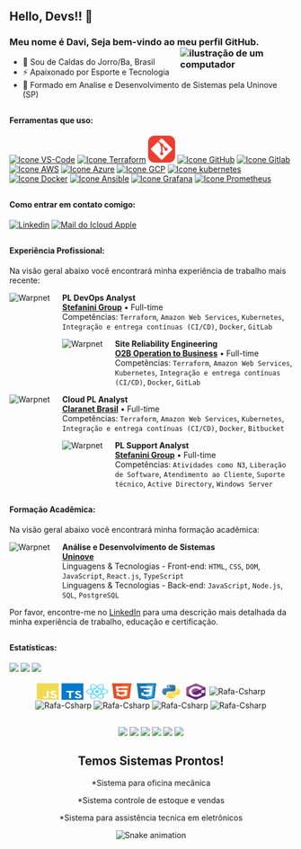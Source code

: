 <link rel="stylesheet" href="https://cdn.jsdelivr.net/gh/devicons/devicon@v2.15.1/devicon.min.css">

## Hello, Devs!! 👋
### Meu nome é Davi, Seja bem-vindo ao meu perfil GitHub. <img src="https://raw.githubusercontent.com/MicaelliMedeiros/micaellimedeiros/master/image/computer-illustration.png" alt="ilustração de um computador" min-width="200px" max-width="200px" width="200px" align="right">

- 📍  Sou de Caldas do Jorro/Ba, Brasil
- ⚡ Apaixonado por Esporte e Tecnologia
- 🧠 Formado em Analise e Desenvolvimento de Sistemas pela Uninove (SP)
<!-- - 🏦 Atualmente trabalho como Analista DevOps PL na Stefanini Group, uma multinacional brasileira que atua no setor de serviços em TI. -->

##

#### Ferramentas que uso:
[<img height="48px" width="48px" alt="Icone VS-Code" src="https://skillicons.dev/icons?i=vscode"/>](https://code.visualstudio.com)
[<img height="48px" width="48px" alt="Icone Terraform" src="https://i.postimg.cc/RVYcxcjk/terraform.png/"/>](https://www.terraform.io/)
[<img height="48px" width="48px" alt="Icone Git" src="https://raw.githubusercontent.com/tandpfun/skill-icons/main/icons/Git.svg"/>](https://git-scm.com)
[<img height="48px" width="48px" alt="Icone GitHub" src="https://skillicons.dev/icons?i=github"/>](https://github.com/)
[<img height="48px" width="48px" alt="Icone Gitlab" src="https://skillicons.dev/icons?i=gitlab"/>](https://about.gitlab.com/)
[<img height="48px" width="48px" alt="Icone AWS" src="https://skillicons.dev/icons?i=aws"/>](https://aws.amazon.com/pt)
[<img height="48px" width="48px" alt="Icone Azure" src="https://skillicons.dev/icons?i=azure"/>](https://azure.microsoft.com/pt-br/products/devops/)
[<img height="48px" width="48px" alt="Icone GCP" src="https://skillicons.dev/icons?i=gcp"/>](https://cloud.google.com/?hl=pt-BR)
[<img height="48px" width="48px" alt="Icone kubernetes" src="https://skillicons.dev/icons?i=k8s"/>](https://kubernetes.io/pt-br)
[<img height="48px" width="48px" alt="Icone Docker" src="https://skillicons.dev/icons?i=docker"/>](https://www.docker.com/)
[<img height="48px" width="48px" alt="Icone Ansible" src="https://skillicons.dev/icons?i=ansible"/>](https://www.ansible.com/)
[<img height="48px" width="48px" alt="Icone Grafana" src="https://skillicons.dev/icons?i=grafana"/>](https://grafana.com/)
[<img height="48px" width="48px" alt="Icone Prometheus" src="https://skillicons.dev/icons?i=prometheus"/>](https://prometheus.io/)

##

#### Como entrar em contato comigo:
[<img alt="Linkedin" src="https://img.shields.io/badge/-linkedin-%230077B5?style=for-the-badge&logo=linkedin&logoColor=white"/>](https://www.linkedin.com/in/davicarnneiro)
[<img alt="Mail do Icloud Apple" src="https://img.shields.io/badge/mail-FFFFFF?style=for-the-badge&logo=apple&logoColor=black"/>](mailto:davicarnneiro@icloud.com)

##

#### Experiência Profissional:
Na visão geral abaixo você encontrará minha experiência de trabalho mais recente:

[<img align="left" height="94px" width="94px" alt="Warpnet" src="https://i.postimg.cc/nLjq0TTR/STEFANINI-GROUP-LOGO.png"/>](https://stefanini.com/pt-br)
**PL DevOps Analyst** \
[**Stefanini Group**](https://stefanini.com/pt-br/) • Full-time \
Competências: `Terraform`, `Amazon Web Services`, `Kubernetes`, `Integração e entrega contínuas (CI/CD)`, `Docker`, `GitLab`

[<img align="left" height="94px" width="94px" alt="Warpnet" src="https://i.postimg.cc/nLjq0TTR/STEFANINI-GROUP-LOGO.png"/>](https://o2b.com.br/)
**Site Reliability Engineering** \
[**O2B Operation to Business**](https://o2b.com.br/) • Full-time \
Competências: `Terraform`, `Amazon Web Services`, `Kubernetes`, `Integração e entrega contínuas (CI/CD)`, `Docker`, `GitLab`

[<img align="left" height="94px" width="94px" alt="Warpnet" src="https://i.postimg.cc/nLjq0TTR/STEFANINI-GROUP-LOGO.png"/>](https://br.claranet.com/)
**Cloud PL Analyst** \
[**Claranet Brasil**](https://br.claranet.com/) • Full-time \
Competências: `Terraform`, `Amazon Web Services`, `Kubernetes`, `Integração e entrega contínuas (CI/CD)`, `Docker`, `Bitbucket`

[<img align="left" height="94px" width="94px" alt="Warpnet" src="https://i.postimg.cc/nLjq0TTR/STEFANINI-GROUP-LOGO.png"/>](https://stefanini.com/pt-br/)
**PL Support Analyst** \
[**Stefanini Group**](https://stefanini.com/pt-br/) • Full-time \
Competências: `Atividades como N3`, `Liberação de Software`, `Atendimento ao Cliente`, `Suporte técnico`, `Active Directory`, `Windows Server`

##

#### Formação Acadêmica:
Na visão geral abaixo você encontrará minha formação acadêmica:

[<img align="left" height="94px" width="94px" alt="Warpnet" src="https://i.postimg.cc/pTFWGc9d/uni9.png"/>](https://www.uninove.br/)
**Análise e Desenvolvimento de Sistemas** \
[**Uninove**](https://www.uninove.br/) \
Linguagens & Tecnologias - Front-end: `HTML`, `CSS`, `DOM`, `JavaScript`, `React.js`, `TypeScript`
<br/>Linguagens & Tecnologias - Back-end: `JavaScript`, `Node.js`, `SQL`, `PostgreSQL`

Por favor, encontre-me no [LinkedIn](https://www.linkedin.com/in/davicarnneiro/) para uma descrição mais detalhada da minha experiência de trabalho, educação e certificação.

##

#### Estatísticas:
<div>
<img loading="lazy" height="180em" src="https://github-readme-stats.vercel.app/api/top-langs/?username=davicarnneiro&layout=compact&langs_count=7&theme=radical"/>
<img loading="lazy" height="180em" src="https://github-readme-stats.vercel.app/api/?username=davicarnneiro&show_icons=true&include_all_commits=true&theme=radical"/>
<img loading="lazy" height="153em" src="http://github-readme-streak-stats.herokuapp.com/?user=davicarnneiro&amp;theme=radical">
</div>




<div style="display: inline_block" align="center"><br>
  <img align="center" alt="Rafa-Js" height="30" width="40" src="https://raw.githubusercontent.com/devicons/devicon/master/icons/javascript/javascript-plain.svg">
  <img align="center" alt="Rafa-Ts" height="30" width="40" src="https://raw.githubusercontent.com/devicons/devicon/master/icons/typescript/typescript-plain.svg">
  <img align="center" alt="Rafa-React" height="30" width="40" src="https://raw.githubusercontent.com/devicons/devicon/master/icons/react/react-original.svg">
  <img align="center" alt="Rafa-HTML" height="30" width="40" src="https://raw.githubusercontent.com/devicons/devicon/master/icons/html5/html5-original.svg">
  <img align="center" alt="Rafa-CSS" height="30" width="40" src="https://raw.githubusercontent.com/devicons/devicon/master/icons/css3/css3-original.svg">
  <img align="center" alt="Rafa-Python" height="30" width="40" src="https://raw.githubusercontent.com/devicons/devicon/master/icons/python/python-original.svg">
  <img align="center" alt="Rafa-Csharp" height="30" width="40" src="https://raw.githubusercontent.com/devicons/devicon/master/icons/csharp/csharp-original.svg">
  <img align="center" alt="Rafa-Csharp" height="40" width="40" src="https://cdn.jsdelivr.net/gh/devicons/devicon/icons/php/php-plain.svg">
  <img align="center" alt="Rafa-Csharp" height="30" width="40" src="https://cdn.jsdelivr.net/gh/devicons/devicon/icons/android/android-original.svg">
  <img align="center" alt="Rafa-Csharp" height="30" width="40" src="https://cdn.jsdelivr.net/gh/devicons/devicon/icons/filezilla/filezilla-plain.svg">
  <img align="center" alt="Rafa-Csharp" height="30" width="40" src="https://cdn.jsdelivr.net/gh/devicons/devicon/icons/google/google-original.svg">
  <img align="center" alt="Rafa-Csharp" height="30" width="40" src="https://cdn.jsdelivr.net/gh/devicons/devicon/icons/codeigniter/codeigniter-plain.svg">
</div>
  
  ##
 
<div align="center"> 
  <a href="https://www.youtube.com/DaviCarnneiro" target="_blank"><img src="https://img.shields.io/badge/YouTube-FF0000?style=for-the-badge&logo=youtube&logoColor=white" target="_blank"></a>
  <a href="https://instagram.com/davicarnneiro" target="_blank"><img src="https://img.shields.io/badge/-Instagram-%23E4405F?style=for-the-badge&logo=instagram&logoColor=white" target="_blank"></a>
 	<a href="https://pt-br.facebook.com/davicarnneiro" target="_blank"><img src="https://img.shields.io/badge/Facebook-1877F2?style=for-the-badge&logo=facebook&logoColor=white" target="_blank"></a>
 <a href="https://api.whatsapp.com/send?phone=5575992045048&text=Ol%C3%A1!" target="_blank"><img src="https://img.shields.io/badge/WhatsApp-25D366?style=for-the-badge&logo=whatsapp&logoColor=white" target="_blank"></a> 
  <a href = "mailto:davicarjes@gmail.com"><img src="https://img.shields.io/badge/-Gmail-%23333?style=for-the-badge&logo=gmail&logoColor=white" target="_blank"></a>
  <a href="https://www.linkedin.com/in/davicarnneiro/" target="_blank"><img src="https://img.shields.io/badge/-LinkedIn-%230077B5?style=for-the-badge&logo=linkedin&logoColor=white" target="_blank"></a> 
  
 ##
  <h2>Temos Sistemas Prontos!</h2>
  <p>*Sistema para oficina mecânica</p>
  <p>*Sistema controle de estoque e vendas</p>
  <p>*Sistema para assistência tecnica em eletrônicos</p>
  
  
  
 ![Snake animation](https://gitlab.com/davicarnneiro/app-web/-/blob/main/github-contribution-grid-snake.svg) 
  
</div>

